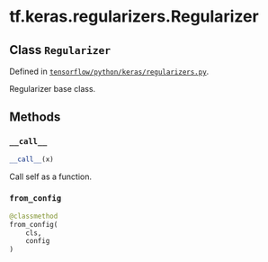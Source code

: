 <div itemscope itemtype="http://developers.google.com/ReferenceObject">
<meta itemprop="name" content="tf.keras.regularizers.Regularizer" />
<meta itemprop="path" content="Stable" />
<meta itemprop="property" content="__call__"/>
<meta itemprop="property" content="from_config"/>
</div>

# tf.keras.regularizers.Regularizer

## Class `Regularizer`





Defined in [`tensorflow/python/keras/regularizers.py`](https://www.tensorflow.org/code/tensorflow/python/keras/regularizers.py).

Regularizer base class.
  

## Methods

<h3 id="__call__"><code>__call__</code></h3>

``` python
__call__(x)
```

Call self as a function.

<h3 id="from_config"><code>from_config</code></h3>

``` python
@classmethod
from_config(
    cls,
    config
)
```






